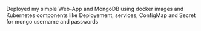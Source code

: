 Deployed my simple Web-App and MongoDB using docker images and Kubernetes components like Deployement, services, ConfigMap and Secret for mongo username and passwords
